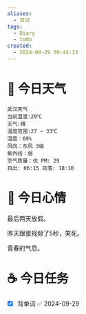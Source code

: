 ```yaml
---
aliases:
  - 日记
tags:
  - Diary
  - todo
created:
  - 2024-09-29 09:44:13
---
```

# 🌅 今日天气

``` 
武汉天气
当前温度:29℃
天气:晴
温度范围:27 ~ 33℃
湿度：69%
风向：东风 3级
紫外线：弱
空气质量：优 PM: 29
日出: 06:15 日落: 18:10
```

# 🍋 今日心情

最后两天放假。

昨天跟蛋视频了5秒，笑死。

青春的气息。

# ☕ 今日任务

- [x] 背单词 ✅ 2024-09-29


